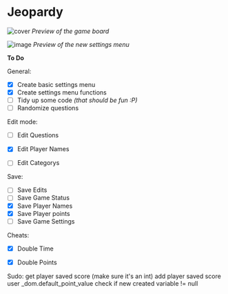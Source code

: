 # Jeopardy
 
![cover](https://user-images.githubusercontent.com/91269723/145595696-0e7677cc-ec0b-40e4-9b46-91a8f1714cda.PNG)
*Preview of the game board*


![image](https://user-images.githubusercontent.com/91269723/160221985-61a29408-777b-4dce-a563-8103d48ccf1b.png)
*Preview of the new settings menu*


**To Do**

General: 
- [x] Create basic settings menu 
- [x] Create settings menu functions 
- [ ] Tidy up some code *(that should be fun :P)*
- [ ] Randomize questions 

Edit mode: 
 - [ ] Edit Questions
 - [x] Edit Player Names
 - [ ] Edit Categorys 


Save: 
 - [ ] Save Edits
 - [ ] Save Game Status
 - [x] Save Player Names
 - [x] Save Player points
 - [ ] Save Game Settings 

Cheats: 
 - [x] Double Time
 - [x] Double Points


Sudo: 
    get player saved score (make sure it's an int) 
    add player saved score user _dom.default_point_value
    check if new created variable != null 
